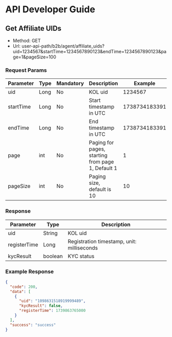 
# API Developer Guide

## Get Affiliate UIDs
  - Method: GET
  - Url: user-api-path/b2b/agent/affiliate_uids?uid=1234567&startTime=1234567890123&endTime=1234567890123&page=1&pageSize=100
  
### Request Params
    
|  Parameter  |     Type    |  Mandatory  | Description |   Example   |
|-------------|-------------|-------------|-------------|-------------|
|  uid        |  Long       |  No         | KOL uid     |  1234567    |
|  startTime  |  Long       |  No         | Start timestamp in UTC     |  1738734183391    |
|  endTime    |  Long       |  No         | End timestamp in UTC     |  1738734183391    |
|  page    |  int       |  No         | Paging for pages, starting from page 1, Default 1     |  1    |
|  pageSize    |  int       |  No         | Paging size, default is 10     |  10    |

### Response 
|  Parameter  |     Type     | Description |
|-------------|-------------|-------------|
|  uid        |  String     | KOL uid     |
|  registerTime  |  Long       |  Registration timestamp, unit: milliseconds         |
|  kycResult    |  boolean       |  KYC status         |

### Example Response

```json
{
  "code": 200,
  "data": [
    {
      "uid": "1098631518919999489",
      "kycResult": false,
      "registerTime": 1739863765000
    }
  ],
  "success": "success"
}

